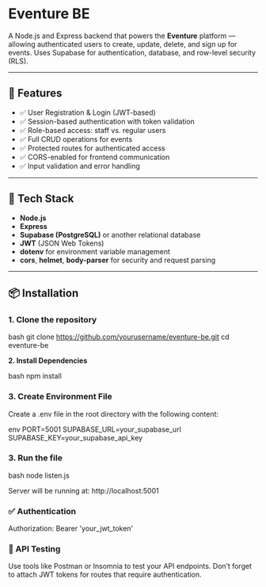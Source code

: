 # Eventure BE


A Node.js and Express backend that powers the **Eventure** platform — allowing authenticated users to create, update, delete, and sign up for events. Uses Supabase for authentication, database, and row-level security (RLS).

---

## 🌟 Features

- ✅ User Registration & Login (JWT-based)
- ✅ Session-based authentication with token validation
- ✅ Role-based access: staff vs. regular users
- ✅ Full CRUD operations for events
- ✅ Protected routes for authenticated access
- ✅ CORS-enabled for frontend communication
- ✅ Input validation and error handling

---

## 🔧 Tech Stack

- **Node.js**
- **Express**
- **Supabase (PostgreSQL)** or another relational database
- **JWT** (JSON Web Tokens)
- **dotenv** for environment variable management
- **cors**, **helmet**, **body-parser** for security and request parsing

---

## 📦 Installation

### 1. Clone the repository

bash
git clone https://github.com/yourusername/eventure-be.git
cd eventure-be


**2. Install Dependencies**

bash
npm install


### 3. Create Environment File

Create a .env file in the root directory with the following content:

env
PORT=5001
SUPABASE_URL=your_supabase_url
SUPABASE_KEY=your_supabase_api_key


### 3. Run the file


bash
node listen.js


Server will be running at: http://localhost:5001

### ✅ Authentication



Authorization: Bearer 'your_jwt_token'


### 🧪 API Testing

Use tools like Postman or Insomnia to test your API endpoints. Don’t forget to attach JWT tokens for routes that require authentication.

